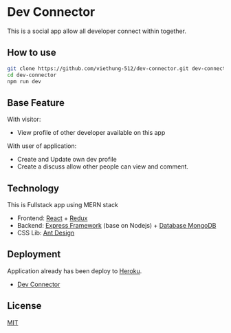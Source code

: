 # Dev Connector

This is a social app allow all developer connect within together.

## How to use

```bash
git clone https://github.com/viethung-512/dev-connector.git dev-connector
cd dev-connector
npm run dev
```

## Base Feature

With visitor:
- View profile of other developer available on this app

With user of application:
- Create and Update own dev profile
- Create a discuss allow other people can view and comment.

## Technology
 This is Fullstack app using MERN stack
 - Frontend: [React](https://reactjs.org/) + [Redux](https://redux.js.org/)
 - Backend: [Express Framework](https://expressjs.com/) (base on Nodejs) + [Database MongoDB](https://www.mongodb.com/)
 - CSS Lib: [Ant Design](https://ant.design/)

## Deployment
Application already has been deploy to [Heroku](https://www.heroku.com/).
- [Dev Connector](https://thawing-caverns-48416.herokuapp.com/)

## License
[MIT](https://choosealicense.com/licenses/mit/)
